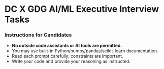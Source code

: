 # DC X GDG AI/ML Executive Interview Tasks

### Instructions for Candidates

- **No outside code assistants or AI tools are permitted.**
- You may use built-in Python/numpy/pandas/scikit-learn documentation.
- Read each prompt carefully; constraints are important.
- Write your code and provide your reasoning as instructed.

